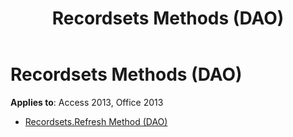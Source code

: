 ﻿---
title: Recordsets Methods (DAO)
TOCTitle: Methods
ms:assetid: d769d5d1-e66e-4dfb-ab30-2a0b3686d530
ms:mtpsurl: https://msdn.microsoft.com/library/Dn125678(v=office.15)
ms:contentKeyID: 52074551
ms.date: 09/18/2015
mtps_version: v=office.15
---

# Recordsets Methods (DAO)


**Applies to**: Access 2013, Office 2013



  - [Recordsets.Refresh Method (DAO)](recordsets-refresh-method-dao.md)

